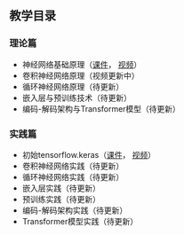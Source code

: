 ## 教学目录

### 理论篇

- 神经网络基础原理（[课件](https://github.com/wttu/dlbeginners/blob/main/slides/neural_networks_basics.pdf)，
[视频](https://www.bilibili.com/video/BV1CY411A7fp)）
- 卷积神经网络原理（视频更新中）
- 循环神经网络原理（待更新）
- 嵌入层与预训练技术（待更新）
- 编码-解码架构与Transformer模型（待更新）

### 实践篇

- 初始tensorflow.keras（[课件](https://github.com/wttu/dlbeginners/blob/main/slides/a_first_look_at_keras.pdf)，
[视频](https://www.bilibili.com/video/BV1fa411a7EV)）
- 卷积神经网络实践（待更新）
- 循环神经网络实践（待更新）
- 嵌入层实践（待更新）
- 预训练实践（待更新）
- 编码-解码架构实践（待更新）
- Transformer模型实践（待更新）
